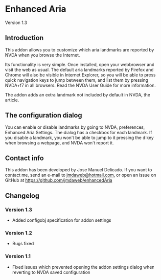 # Enhanced Aria
Version 1.3

## Introduction

This addon allows you to customize which aria landmarks are reported by NVDA when you browse the Internet.

Its functionality is very simple. Once installed, open your webbrowser and visit the web as usual. The default aria landmarks reported by Firefox and Chrome will also be visible in Internet Explorer, so you will be able to press quick navigation keys to jump between them, and list them by pressing NVDA+f7 in all browsers. Read the NVDA User Guide for more information.

The addon adds an extra landmark not included by default in NVDA, the article.

## The configuration dialog

You can enable or disable landmarks by going to NVDA, preferences, Enhanced Aria Settings. The dialog has a checkbox for each landmark. If you disable a landmark, you won't be able to jump to it pressing the d key when browsing a webpage, and NVDA won't report it.

## Contact info

This addon has been developed by Jose Manuel Delicado. If you want to contact me, send an e-mail to jmdaweb@hotmail.com, or open an issue on GitHub at https://github.com/jmdaweb/enhancedAria

## Changelog

### Version 1.3

* Added configobj specification for addon settings

### Version 1.2

* Bugs fixed

### Version 1.1

* Fixed issues which prevented opening the addon settings dialog when reverting to NVDA saved configuration
